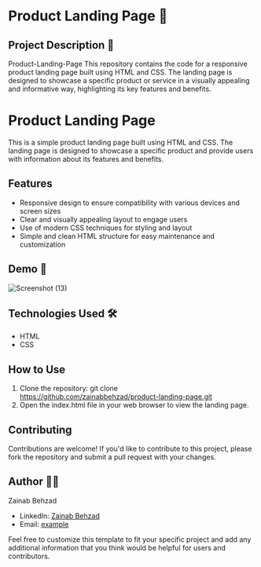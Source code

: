 # Product Landing Page 🚀

## Project Description 📝
Product-Landing-Page
This repository contains the code for a responsive product landing page built using HTML and CSS. The landing page is designed to showcase a specific product or service in a visually appealing and informative way, highlighting its key features and benefits.

# Product Landing Page
This is a simple product landing page built using HTML and CSS. The landing page is designed to showcase a specific product and provide users with information about its features and benefits.

## Features

- Responsive design to ensure compatibility with various devices and screen sizes
- Clear and visually appealing layout to engage users
- Use of modern CSS techniques for styling and layout
- Simple and clean HTML structure for easy maintenance and customization

## Demo 📸
![Screenshot (13)](https://github.com/zainabbehzad/Product-Landing-Page/assets/168668702/b75646d1-d1cb-470e-80c8-7511d5a067a0)


## Technologies Used 🛠️
- HTML
- CSS

## How to Use

1. Clone the repository: git clone https://github.com/zainabbehzad/product-landing-page.git
2. Open the index.html file in your web browser to view the landing page.

## Contributing

Contributions are welcome! If you'd like to contribute to this project, please fork the repository and submit a pull request with your changes.

## Author 👩‍💻

Zainab Behzad
- LinkedIn: [Zainab Behzad](https://www.linkedin.com/in/zainab-behzad-3126692b5?utm_source=share&utm_campaign=share_via&utm_content=profile&utm_medium=android_app)
- Email: [example](zainabbehzad03@gmail.com)

Feel free to customize this template to fit your specific project and add any additional information that you think would be helpful for users and contributors.
